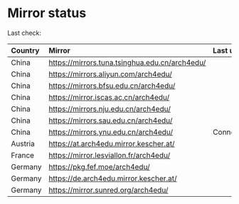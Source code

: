 <script src="./time.js"></script>
# Mirror status
Last check: <script type="text/javascript">localize(1686118952.5619736);</script>

|Country|Mirror|Last update|
|:------|:-----|:----------|
|China|https://mirrors.tuna.tsinghua.edu.cn/arch4edu/|<script type="text/javascript">localize(1686076136);</script>|
|China|https://mirrors.aliyun.com/arch4edu/|<script type="text/javascript">localize(1686076136);</script>|
|China|https://mirrors.bfsu.edu.cn/arch4edu/|<script type="text/javascript">localize(1686076136);</script>|
|China|https://mirror.iscas.ac.cn/arch4edu/|<script type="text/javascript">localize(1686076136);</script>|
|China|https://mirrors.nju.edu.cn/arch4edu/|<script type="text/javascript">localize(1686076136);</script>|
|China|https://mirrors.sau.edu.cn/arch4edu/|<script type="text/javascript">localize(1673850842);</script>|
|China|https://mirrors.ynu.edu.cn/arch4edu/|ConnectTimeout|
|Austria|https://at.arch4edu.mirror.kescher.at/|<script type="text/javascript">localize(1686076136);</script>|
|France|https://mirror.lesviallon.fr/arch4edu/|<script type="text/javascript">localize(1686076136);</script>|
|Germany|https://pkg.fef.moe/arch4edu/|<script type="text/javascript">localize(1686076136);</script>|
|Germany|https://de.arch4edu.mirror.kescher.at/|<script type="text/javascript">localize(1686076136);</script>|
|Germany|https://mirror.sunred.org/arch4edu/|<script type="text/javascript">localize(1686076136);</script>|

<script src="./tablefilter/tablefilter.js"></script>
<script src="./table.js"></script>